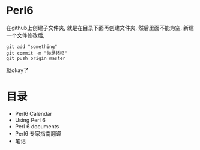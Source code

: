 # Perl6
在github上创建子文件夹, 就是在目录下面再创建文件夹, 然后里面不能为空, 新建一个文件修改后,

    git add "something"
	git commit -m "你是猪吗"
	git push origin master
就okay了

# 目录
* Perl6 Calendar
* Using Perl 6 
* Perl 6 documents
* Perl6 专家指南翻译
* 笔记
